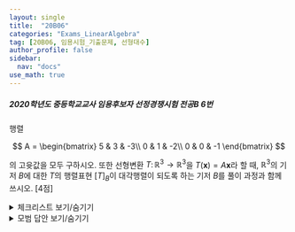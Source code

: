 ```yaml
---
layout: single
title:  "20B06"
categories: "Exams_LinearAlgebra"
tag: [20B06, 임용시험_기출문제, 선형대수]
author_profile: false
sidebar:
  nav: "docs"
use_math: true
---
```


##### 2020학년도 중등학교교사 임용후보자 선정경쟁시험 전공B 6번

행렬 

$$
A = 
\begin{bmatrix}
    5 & 3 & -3\\
    0 & 1 & -2\\
    0 & 0 & -1
\end{bmatrix}
$$

의 고윳값을 모두 구하시오.
또한 선형변환 $T \colon \mathbb{R}^3 \longrightarrow \mathbb{R}^3$을
$T(\mathbf{x}) = A \mathbf{x}$라 할 때,
$\mathbb{R}^3$의 기저 $B$에 대한 $T$의 행렬표현
$[T]_B$이 대각행렬이 되도록 하는 기저
$B$를 풀이 과정과 함께 쓰시오. [4점]

<details markdown="1">
<summary>체크리스트 보기/숨기기</summary>

- 다음 경우에 정사각행렬의 고윳값(eigenvalue), 고유벡터(eigenvector), 고유공간(eigenspace),
  특성다항식(characteristic polynomial)을 계산할 수 있다.
  - 행렬의 성분을 모두 아는 경우
  - 정의를 이용할 수 있는 경우
- 선형변환 $T \colon V \to V$에 대하여 (존재한다면) $T$의 고유벡터들로 이루어진 기저의
  편리함을 인식한다.
- 선형변환 $T \colon V \to V$에 대하여 $T$의 고유벡터들로 이루어진 기저 $\mathcal{B}$가 존재할 때
  그리고 이때에만 $\mathcal{B}$에 관한 행렬표현 $[T]_{\mathcal{B}}$는
  $T$의 고윳값을 대각성분으로 하는 대각행렬임을 안다.
- 선형변환 $T \colon V \to V$와 $V$의 기저 $\mathcal{B}, \mathcal{C}$에 대하여
  $T$의 행렬표현 $[T]\_{\mathcal{C}}$는 $[T]\_{\mathcal{B}}$와 닮음임을 이용하여
  $T$의 행렬식, 자취, 계수, 특성다항식 등을 찾는 문제를 해결할 수 있다.
</details>



<details markdown="1">
<summary>모범 답안 보기/숨기기</summary>

준비중입니다.
</details>
